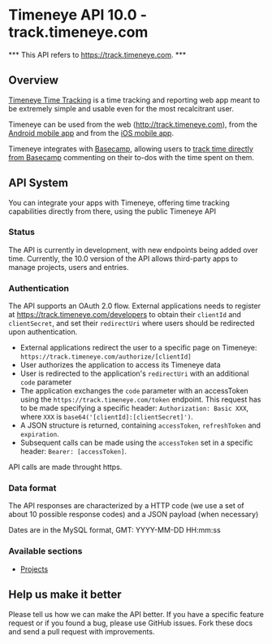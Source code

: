 # Timeneye API 10.0 - track.timeneye.com

*** This API refers to https://track.timeneye.com. ***

## Overview

[Timeneye Time Tracking](http://www.timeneye.com "Timeneye Time Tracking") is a time tracking and reporting web app meant to be extremely simple and usable even for the most recalcitrant user.

Timeneye can be used from the web (<http://track.timeneye.com>), from the [Android mobile app](https://play.google.com/store/apps/details?id=net.dmdigital.timeneye) and from the [iOS mobile app](https://itunes.apple.com/gb/app/timeneye/id940123759?mt=8).

Timeneye integrates with [Basecamp](http://www.basecamp.com), allowing users to [track time directly from Basecamp](https://www.timeneye.com/features/basecamp-time-tracking-integration) commenting on their to-dos with the time spent on them.

## API System

You can integrate your apps with Timeneye, offering time tracking capabilities directly from there, using the public Timeneye API

### Status

The API is currently in development, with new endpoints being added over time. Currently, the 10.0 version of the API allows third-party apps to manage projects, users and entries.

### Authentication

The API supports an OAuth 2.0 flow. External applications needs to register at https://track.timeneye.com/developers to obtain their `clientId` and `clientSecret`, and set their `redirectUri` where users should be redirected upon authentication.

- External applications redirect the user to a specific page on Timeneye: `https://track.timeneye.com/authorize/[clientId]`
- User authorizes the application to access its Timeneye data
- User is redirected to the application's `redirectUri` with an additional `code` parameter
- The application exchanges the `code` parameter with an accessToken using the `https://track.timeneye.com/token` endpoint. This request has to be made specifying a specific header: `Authorization: Basic XXX`, where `XXX` is `base64('[clientId]:[clientSecret]')`.
- A JSON structure is returned, containing `accessToken`, `refreshToken` and `expiration`.
- Subsequent calls can be made using the `accessToken` set in a specific header: `Bearer: [accessToken]`.

API calls are made throught https.

### Data format

The API responses are characterized by a HTTP code (we use a set of about 10 possible response codes) and a JSON payload (when necessary)

Dates are in the MySQL format, GMT: YYYY-MM-DD HH:mm:ss

### Available sections

* [Projects](./APIs/Projects.md)

## Help us make it better

Please tell us how we can make the API better. If you have a specific feature request or if you found a bug, please use GitHub issues. Fork these docs and send a pull request with improvements.

